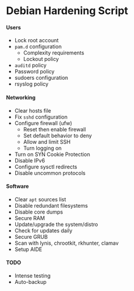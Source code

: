 # Debian Hardening Script

#### Users

- Lock root account
- `pam.d` configuration
    - Complexity requirements
    - Lockout policy
- `auditd` policy
- Password policy
- sudoers configuration
- rsyslog policy

#### Networking
- Clear hosts file
- Fix `sshd` configuration
- Configure firewall (ufw)
    - Reset then enable firewall
    - Set default behavior to deny
    - Allow and limit SSH
    - Turn logging on
- Turn on SYN Cookie Protection
- Disable IPv6
- Configure sysctl redirects
- Disable uncommon protocols

#### Software
- Clear `apt` sources list
- Disable redundant filesystems
- Disable core dumps
- Secure RAM
- Update/upgrade the system/distro
- Check for updates daily
- Secure GRUB
- Scan with lynis, chrootkit, rkhunter, clamav
- Setup AIDE

#### TODO
- Intense testing
- Auto-backup
